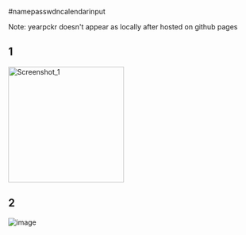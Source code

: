 #namepasswdncalendarinput

Note: yearpckr doesn't appear as locally after hosted on github pages

## 1
<img width="233" alt="Screenshot_1" src="https://user-images.githubusercontent.com/59245989/209287388-75e21136-d413-40c4-89cd-ceb84b3b9cc7.png">

## 2
![image](https://user-images.githubusercontent.com/59245989/209433907-383244e4-5205-46db-ba07-496344e0a2bc.png)
